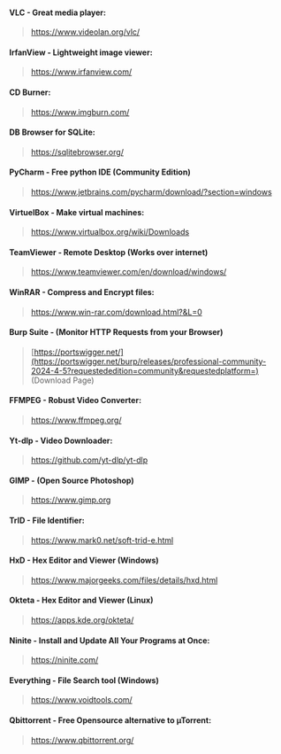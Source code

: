 #### VLC - Great media player:
>https://www.videolan.org/vlc/


#### IrfanView - Lightweight image viewer:
>https://www.irfanview.com/


#### CD Burner:
>https://www.imgburn.com/


#### DB Browser for SQLite:
>https://sqlitebrowser.org/


#### PyCharm - Free python IDE (Community Edition)
>https://www.jetbrains.com/pycharm/download/?section=windows


#### VirtuelBox - Make virtual machines:
>https://www.virtualbox.org/wiki/Downloads


#### TeamViewer - Remote Desktop (Works over internet)
>https://www.teamviewer.com/en/download/windows/


#### WinRAR - Compress and Encrypt files:
>https://www.win-rar.com/download.html?&L=0


#### Burp Suite - (Monitor HTTP Requests from your Browser)
>[https://portswigger.net/](https://portswigger.net/burp/releases/professional-community-2024-4-5?requestededition=community&requestedplatform=) (Download Page)


#### FFMPEG - Robust Video Converter:
>https://www.ffmpeg.org/


#### Yt-dlp - Video Downloader:
>https://github.com/yt-dlp/yt-dlp


#### GIMP - (Open Source Photoshop)
>https://www.gimp.org


#### TrID - File Identifier:
>https://www.mark0.net/soft-trid-e.html


#### HxD - Hex Editor and Viewer (Windows)
>https://www.majorgeeks.com/files/details/hxd.html


#### Okteta - Hex Editor and Viewer (Linux)
>https://apps.kde.org/okteta/


#### Ninite - Install and Update All Your Programs at Once:
>https://ninite.com/


#### Everything - File Search tool (Windows)
>https://www.voidtools.com/


#### Qbittorrent - Free Opensource alternative to µTorrent:
>https://www.qbittorrent.org/

